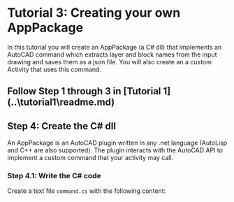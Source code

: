 # Tutorial 3: Creating your own AppPackage
In this tutorial you will create an AppPackage (a C# dll) that implements an AutoCAD command which extracts layer and block names from the input drawing and saves them as a json file. You will also create an a custom Activity that uses this command.
## Follow Step 1 through 3 in [Tutorial 1] (..\tutorial1\readme.md)
## Step 4: Create the C# dll
An AppPackage is an AutoCAD plugin written in any .net language (AutoLisp and C++ are also supported). The plugin interacts with the AutoCAD API to implement a custom command that your activity may call.
### Step 4.1: Write the C# code
Create a text file `command.cs` with the following content:

```c#

```
